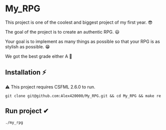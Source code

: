 # My_RPG

This project is one of the coolest and biggest project of my first year. 😎

The goal of the project is to create an authentic RPG. 😃

Your goal is to implement as many things as possible so that your RPG is as stylish as possible. 😁

We got the best grade either A 👀

## Installation ⚡
⚠️ This project requires CSFML 2.6.0 to run.

``` git clone git@github.com:Alex420000/My_RPG.git && cd My_RPG && make re ```

## Run project ✔

```` ./my_rpg ````
